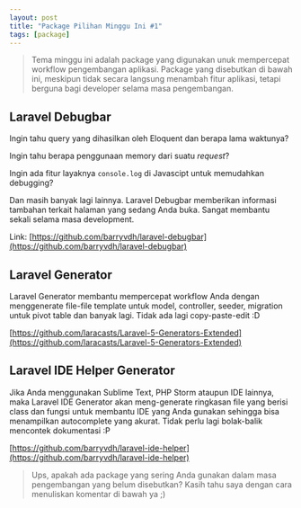 ```yaml
---
layout: post
title: "Package Pilihan Minggu Ini #1"
tags: [package]
---
```


> Tema minggu ini adalah package yang digunakan unuk mempercepat workflow pengembangan aplikasi. Package yang disebutkan di bawah ini, meskipun tidak secara langsung menambah fitur aplikasi, tetapi berguna bagi developer selama masa pengembangan.

## Laravel Debugbar
Ingin tahu query yang dihasilkan oleh Eloquent dan berapa lama waktunya?

Ingin tahu berapa penggunaan memory dari suatu *request*?

Ingin ada fitur layaknya `console.log` di Javascipt untuk memudahkan debugging?

Dan masih banyak lagi lainnya. Laravel Debugbar memberikan informasi tambahan terkait halaman yang sedang Anda buka. Sangat membantu sekali selama masa development.

Link: [https://github.com/barryvdh/laravel-debugbar](https://github.com/barryvdh/laravel-debugbar)

## Laravel Generator

Laravel Generator membantu mempercepat workflow Anda dengan menggenerate file-file template untuk model, controller, seeder, migration untuk pivot table dan banyak lagi. Tidak ada lagi copy-paste-edit :D

[https://github.com/laracasts/Laravel-5-Generators-Extended](https://github.com/laracasts/Laravel-5-Generators-Extended)

## Laravel IDE Helper Generator

Jika Anda menggunakan Sublime Text, PHP Storm ataupun IDE lainnya, maka Laravel IDE Generator akan meng-generate ringkasan file yang berisi class dan fungsi untuk membantu IDE yang Anda gunakan sehingga bisa menampilkan autocomplete yang akurat. Tidak perlu lagi bolak-balik mencontek dokumentasi :P

[https://github.com/barryvdh/laravel-ide-helper](https://github.com/barryvdh/laravel-ide-helper)

> Ups, apakah ada package yang sering Anda gunakan dalam masa pengembangan yang belum disebutkan? Kasih tahu saya dengan cara menuliskan komentar di bawah ya ;)
